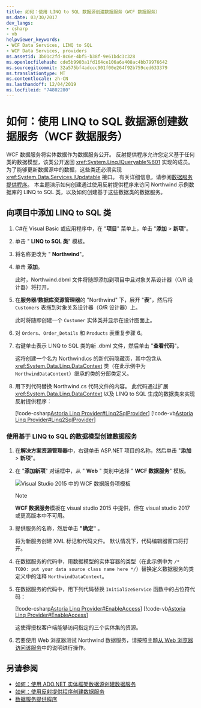```yaml
---
title: 如何：使用 LINQ to SQL 数据源创建数据服务（WCF 数据服务）
ms.date: 03/30/2017
dev_langs:
- csharp
- vb
helpviewer_keywords:
- WCF Data Services, LINQ to SQL
- WCF Data Services, providers
ms.assetid: 3b01c2fd-8c6e-4bf5-b38f-9e61bdc3c328
ms.openlocfilehash: cde5b9903a1fd164ce106a6a408ac4bb79976642
ms.sourcegitcommit: 32a575bf4adccc901f00e264f92b759ced633379
ms.translationtype: MT
ms.contentlocale: zh-CN
ms.lasthandoff: 12/04/2019
ms.locfileid: "74802280"
---
```

# <a name="how-to-create-a-data-service-using-a-linq-to-sql-data-source-wcf-data-services"></a>如何：使用 LINQ to SQL 数据源创建数据服务（WCF 数据服务）

WCF 数据服务将实体数据作为数据服务公开。 反射提供程序允许您定义基于任何类的数据模型，该类公开返回 <xref:System.Linq.IQueryable%601> 实现的成员。 为了能够更新数据源中的数据，这些类还必须实现 <xref:System.Data.Services.IUpdatable> 接口。 有关详细信息，请参阅[数据服务提供程序](data-services-providers-wcf-data-services.md)。 本主题演示如何创建通过使用反射提供程序来访问 Northwind 示例数据库的 LINQ to SQL 类，以及如何创建基于这些数据类的数据服务。

## <a name="to-add-linq-to-sql-classes-to-a-project"></a>向项目中添加 LINQ to SQL 类

1. C#在 Visual Basic 或应用程序中，在 "**项目**" 菜单上，单击 "**添加** > **新项**"。

2. 单击 " **LINQ to SQL 类**" 模板。

3. 将名称更改为 " **Northwind**"。

4. 单击 **添加**。

     此时，Northwind.dbml 文件将随即添加到项目中且对象关系设计器（O/R 设计器）将打开。

5. 在**服务器**/**数据库资源管理器**的 "Northwind" 下，展开 "**表**"，然后将 `Customers` 表拖到对象关系设计器（O/R 设计器）上。

     此时将随即创建一个 `Customer` 实体类并显示在设计图面上。

6. 对 `Orders`、`Order_Details` 和 `Products` 表重复步骤 6。

7. 右键单击表示 LINQ to SQL 类的新 .dbml 文件，然后单击 "**查看代码**"。

     这将创建一个名为 Northwind.cs 的新代码隐藏页，其中包含从 <xref:System.Data.Linq.DataContext> 类（在此示例中为 `NorthwindDataContext`）继承的类的分部类定义。

8. 用下列代码替换 Northwind.cs 代码文件的内容。 此代码通过扩展 <xref:System.Data.Linq.DataContext> 以及 LINQ to SQL 生成的数据类来实现反射提供程序：

     [!code-csharp[Astoria Linq Provider#Linq2SqlProvider](../../../../samples/snippets/csharp/VS_Snippets_Misc/astoria_linq_provider/cs/northwind.cs#linq2sqlprovider)]
     [!code-vb[Astoria Linq Provider#Linq2SqlProvider](../../../../samples/snippets/visualbasic/VS_Snippets_Misc/astoria_linq_provider/vb/northwind.vb#linq2sqlprovider)]

### <a name="to-create-a-data-service-by-using-a-linq-to-sql-based-data-model"></a>使用基于 LINQ to SQL 的数据模型创建数据服务

1. 在**解决方案资源管理器**中，右键单击 ASP.NET 项目的名称，然后单击 "**添加** > **新项**"。

2. 在 "**添加新项**" 对话框中，从 " **Web** " 类别中选择 " **WCF 数据服务**" 模板。

   ![Visual Studio 2015 中的 WCF 数据服务项模板](./media/wcf-data-service-item-template.png)

   > [!NOTE]
   > **WCF 数据服务**模板在 visual studio 2015 中提供，但在 visual studio 2017 或更高版本中不可用。

3. 提供服务的名称，然后单击 **"确定"** 。

     将为新服务创建 XML 标记和代码文件。 默认情况下，代码编辑器窗口将打开。

4. 在数据服务的代码中，用数据模型的实体容器的类型（在此示例中为 `/* TODO: put your data source class name here */`）替换定义数据服务的类定义中的注释 `NorthwindDataContext`。

5. 在数据服务的代码中，用下列代码替换 `InitializeService` 函数中的占位符代码：

     [!code-csharp[Astoria Linq Provider#EnableAccess](../../../../samples/snippets/csharp/VS_Snippets_Misc/astoria_linq_provider/cs/northwind.svc.cs#enableaccess)]
     [!code-vb[Astoria Linq Provider#EnableAccess](../../../../samples/snippets/visualbasic/VS_Snippets_Misc/astoria_linq_provider/vb/northwind.svc.vb#enableaccess)]

     这使得授权客户端能够访问指定的三个实体集的资源。

6. 若要使用 Web 浏览器测试 Northwind 数据服务，请按照主题[从 Web 浏览器访问该服务](accessing-the-service-from-a-web-browser-wcf-data-services-quickstart.md)中的说明进行操作。

## <a name="see-also"></a>另请参阅

- [如何：使用 ADO.NET 实体框架数据源创建数据服务](create-a-data-service-using-an-adonet-ef-data-wcf.md)
- [如何：使用反射提供程序创建数据服务](create-a-data-service-using-rp-wcf-data-services.md)
- [数据服务提供程序](data-services-providers-wcf-data-services.md)
